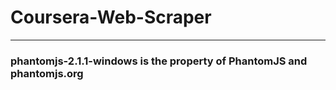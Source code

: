 # Coursera-Web-Scraper
---
<h3>phantomjs-2.1.1-windows is the property of PhantomJS and phantomjs.org</h3>
